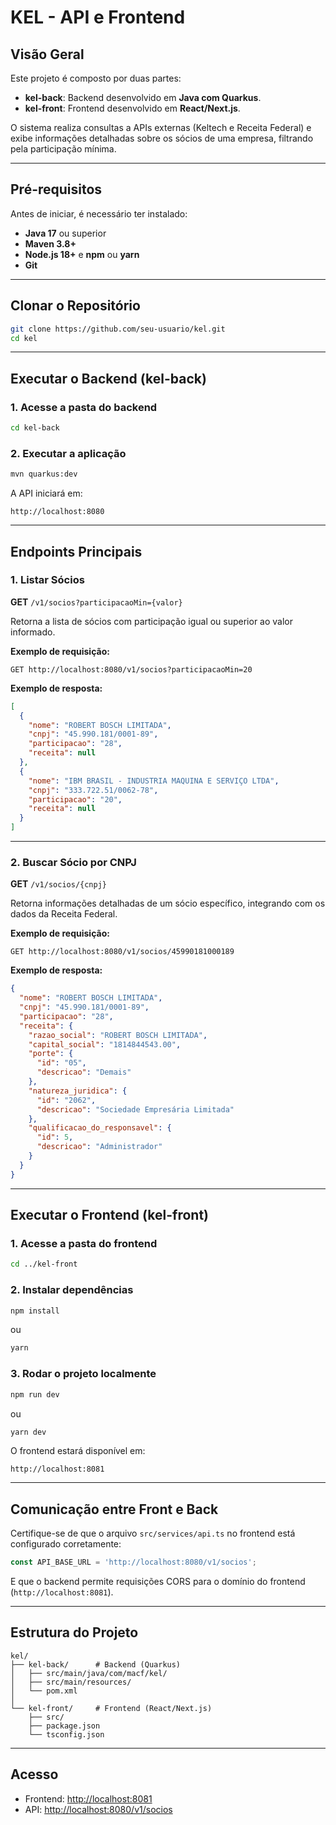 # KEL - API e Frontend

## Visão Geral

Este projeto é composto por duas partes:

- **kel-back**: Backend desenvolvido em **Java com Quarkus**.
- **kel-front**: Frontend desenvolvido em **React/Next.js**.

O sistema realiza consultas a APIs externas (Keltech e Receita Federal) e exibe informações detalhadas sobre os sócios de uma empresa, filtrando pela participação mínima.

---

## Pré-requisitos

Antes de iniciar, é necessário ter instalado:

- **Java 17** ou superior
- **Maven 3.8+**
- **Node.js 18+** e **npm** ou **yarn**
- **Git**

---

## Clonar o Repositório

```bash
git clone https://github.com/seu-usuario/kel.git
cd kel
```

---

## Executar o Backend (kel-back)

### 1. Acesse a pasta do backend

```bash
cd kel-back
```

### 2. Executar a aplicação

```bash
mvn quarkus:dev
```

A API iniciará em:

```
http://localhost:8080
```

---

## Endpoints Principais

### 1. Listar Sócios

**GET** `/v1/socios?participacaoMin={valor}`

Retorna a lista de sócios com participação igual ou superior ao valor informado.

**Exemplo de requisição:**
```
GET http://localhost:8080/v1/socios?participacaoMin=20
```

**Exemplo de resposta:**
```json
[
  {
    "nome": "ROBERT BOSCH LIMITADA",
    "cnpj": "45.990.181/0001-89",
    "participacao": "28",
    "receita": null
  },
  {
    "nome": "IBM BRASIL - INDUSTRIA MAQUINA E SERVIÇO LTDA",
    "cnpj": "333.722.51/0062-78",
    "participacao": "20",
    "receita": null
  }
]
```

---

### 2. Buscar Sócio por CNPJ

**GET** `/v1/socios/{cnpj}`

Retorna informações detalhadas de um sócio específico, integrando com os dados da Receita Federal.

**Exemplo de requisição:**
```
GET http://localhost:8080/v1/socios/45990181000189
```

**Exemplo de resposta:**
```json
{
  "nome": "ROBERT BOSCH LIMITADA",
  "cnpj": "45.990.181/0001-89",
  "participacao": "28",
  "receita": {
    "razao_social": "ROBERT BOSCH LIMITADA",
    "capital_social": "1814844543.00",
    "porte": {
      "id": "05",
      "descricao": "Demais"
    },
    "natureza_juridica": {
      "id": "2062",
      "descricao": "Sociedade Empresária Limitada"
    },
    "qualificacao_do_responsavel": {
      "id": 5,
      "descricao": "Administrador"
    }
  }
}
```

---

## Executar o Frontend (kel-front)

### 1. Acesse a pasta do frontend

```bash
cd ../kel-front
```

### 2. Instalar dependências

```bash
npm install
```

ou

```bash
yarn
```

### 3. Rodar o projeto localmente

```bash
npm run dev
```

ou

```bash
yarn dev
```

O frontend estará disponível em:

```
http://localhost:8081
```

---

## Comunicação entre Front e Back

Certifique-se de que o arquivo `src/services/api.ts` no frontend está configurado corretamente:

```ts
const API_BASE_URL = 'http://localhost:8080/v1/socios';
```

E que o backend permite requisições CORS para o domínio do frontend (`http://localhost:8081`).

---

## Estrutura do Projeto

```
kel/
├── kel-back/      # Backend (Quarkus)
│   ├── src/main/java/com/macf/kel/
│   ├── src/main/resources/
│   └── pom.xml
│
└── kel-front/     # Frontend (React/Next.js)
    ├── src/
    ├── package.json
    └── tsconfig.json
```

---

## Acesso

- Frontend: [http://localhost:8081](http://localhost:8081)
- API: [http://localhost:8080/v1/socios](http://localhost:8080/v1/socios)